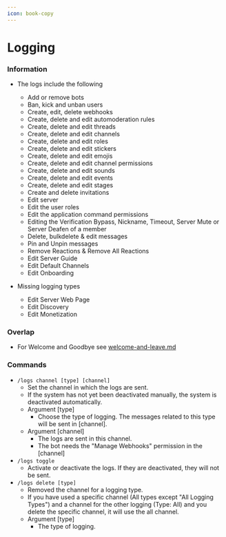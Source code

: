 ```yaml
---
icon: book-copy
---
```


# Logging

### Information

*   The logs include the following

    * Add or remove bots
    * Ban, kick and unban users
    * Create, edit, delete webhooks
    * Create, delete and edit automoderation rules
    * Create, delete and edit threads
    * Create, delete and edit channels
    * Create, delete and edit roles
    * Create, delete and edit stickers
    * Create, delete and edit emojis
    * Create, delete and edit channel permissions
    * Create, delete and edit sounds
    * Create, delete and edit events
    * Create, delete and edit stages
    * Create and delete invitations
    * Edit server
    * Edit the user roles
    * Edit the application command permissions
    * Editing the Verification Bypass, Nickname, Timeout, Server Mute or Server Deafen of a member
    * Delete, bulkdelete & edit messages
    * Pin and Unpin messages
    * Remove Reactions & Remove All Reactions
    * Edit Server Guide
    * Edit Default Channels
    * Edit Onboarding


* Missing logging types
  * Edit Server Web Page
  * Edit Discovery
  * Edit Monetization

### Overlap

* For Welcome and Goodbye see [welcome-and-leave.md](welcome-and-leave.md "mention")

### Commands

* `/logs channel [type] [channel]`
  * Set the channel in which the logs are sent.
  * If the system has not yet been deactivated manually, the system is deactivated automatically.
  * Argument \[type]
    * Choose the type of logging. The messages related to this type will be sent in \[channel].
  * Argument \[channel]
    * The logs are sent in this channel.
    * The bot needs the "Manage Webhooks" permission in the \[channel]
* `/logs toggle`
  * Activate or deactivate the logs. If they are deactivated, they will not be sent.
* `/logs delete [type]`
  * Removed the channel for a logging type.&#x20;
  * If you have used a specific channel (All types except "All Logging Types") and a channel for the other logging (Type: All) and you delete the specific channel, it will use the all channel.
  * Argument \[type]
    * The type of logging.
